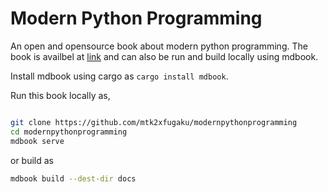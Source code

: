 # Modern Python Programming

An open and opensource book about modern python programming. The book is availbel at [link](https://mtk2xfugaku.github.io/modernpythonprogramming/) and can also be run and build locally using mdbook. 

Install mdbook using cargo as `cargo install mdbook`.

Run this book locally as,

```bash

git clone https://github.com/mtk2xfugaku/modernpythonprogramming
cd modernpythonprogramming
mdbook serve

```
or build as

```bash
mdbook build --dest-dir docs
```

